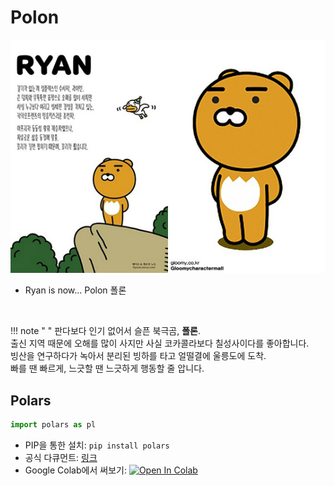 # Polon

![Ryan](img/kakao_original/ryan.jpg)

- Ryan is now... Polon 폴론

<br>

!!! note " "
    판다보다 인기 없어서 슬픈 북극곰, **폴론**.
    <br>
    출신 지역 때문에 오해를 많이 사지만 사실 코카콜라보다 칠성사이다를 좋아합니다.
    <br>
    빙산을 연구하다가 녹아서 분리된 빙하를 타고 얼떨결에 울릉도에 도착.
    <br>
    빠를 땐 빠르게, 느긋할 땐 느긋하게 행동할 줄 압니다.

## Polars

```python
import polars as pl
```

- PIP을 통한 설치: ``` pip install polars ```
- 공식 다큐먼트: [링크](https://pola-rs.github.io/polars-book/user-guide/index.html)
- Google Colab에서 써보기: [![Open In Colab](https://colab.research.google.com/assets/colab-badge.svg)](https://colab.research.google.com/github/FeetCodingHommy/pypyo-friends/blob/master/jupyternotebooks/polon.ipynb)